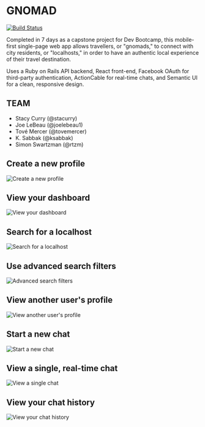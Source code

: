 # GNOMAD
[![Build Status](https://travis-ci.org/chi-bumblebees-2017/gnomad.svg?branch=master)](https://travis-ci.org/chi-bumblebees-2017/gnomad)

Completed in 7 days as a capstone project for Dev Bootcamp, this mobile-first single-page web app allows travellers, or "gnomads," to connect with city residents, or "localhosts," in order to have an authentic local experience of their travel destination.

Uses a Ruby on Rails API backend, React front-end, Facebook OAuth for third-party authentication, ActionCable for real-time chats, and Semantic UI for a clean, responsive design.

## TEAM
* Stacy Curry (@stacurry)
* Joe LeBeau (@joelebeau1)
* Tové Mercer (@tovemercer)
* K. Sabbak (@ksabbak)
* Simon Swartzman (@rtzm)

## Create a new profile

![Create a new profile](./create_profile.png "Create a new profile")

## View your dashboard

![View your dashboard](./dashboard.png "View your dashboard")

## Search for a localhost

![Search for a localhost](./simple_search.png "Search for a localhost")

## Use advanced search filters

![Advanced search filters](./advanced_search.png "Advanced search filters")

## View another user's profile

![View another user's profile](./profile_view.png "View another user's profile")

## Start a new chat

![Start a new chat](./start_chat.png "Start a new chat")

## View a single, real-time chat

![View a single chat](./view_chat.png "View a single chat")

## View your chat history

![View your chat history](./view_chats.png "View your chat history")